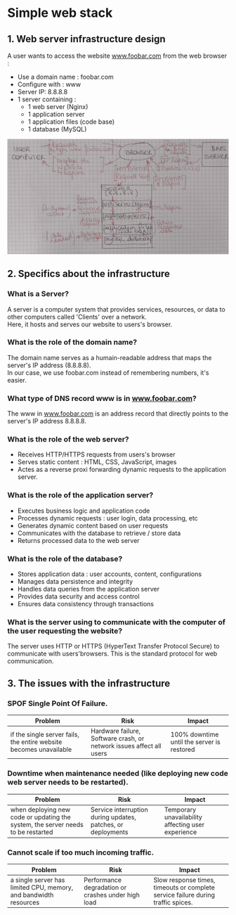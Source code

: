 # Simple web stack  
## 1. Web server infrastructure design
A user wants to access the website www.foobar.com from the web browser :
- Use a domain name : foobar.com
- Configure with : www
- Server IP: 8.8.8.8
- 1 server containing : 
    - 1 web server (Nginx)
    - 1 application server
    - 1 application files (code base)
    - 1 database (MySQL)

![Design of the Web server Infrastructure](https://raw.githubusercontent.com/Mornac/holbertonschool-system_engineering-devops/main/web_infrastructure_design/images/Web%20server%20infrastructure.jpg)

## 2. Specifics about the infrastructure  
### What is a Server?  
A server is a computer system that provides services, resources, or data to other computers called 'Clients' over a network.  
Here, it hosts and serves our website to users's browser.  

### What is the role of the domain name?  
The domain name serves as a humain-readable address that maps the server's IP address (8.8.8.8).  
In our case, we use foobar.com instead of remembering numbers, it's easier.

### What type of DNS record www is in www.foobar.com?  
The www in www.foobar.com is an address record that directly points to the server's IP address 8.8.8.8.

### What is the role of the web server?
- Receives HTTP/HTTPS requests from users's browser
- Serves static content : HTML, CSS, JavaScript, images
- Actes as a reverse proxi forwarding dynamic requests to the application server.

### What is the role of the application server?
- Executes business logic and application code
- Processes dynamic requests : user login, data processing, etc
- Generates dynamic content based on user requests
- Communicates with the database to retrieve / store data
- Returns processed data to the web server

### What is the role of the database?
- Stores application data : user accounts, content, configurations
- Manages data persistence and integrity
- Handles data queries from the application server
- Provides data security and access control
- Ensures data consistency through transactions

### What is the server using to communicate with the computer of the user requesting the website?  
The server uses HTTP or HTTPS (HyperText Transfer Protocol Secure) to communicate with users'browsers. This is the standard protocol for web communication.  


## 3. The issues with the infrastructure
### SPOF Single Point Of Failure.
| Problem | Risk | Impact |
|---------|------|--------|
|if the single server fails, the entire website becomes unavailable|Hardware failure, Software crash, or network issues affect all users|100% downtime until the server is restored|

### Downtime when maintenance needed (like deploying new code web server needs to be restarted).
| Problem | Risk | Impact |
|---------|------|--------|
|when deploying new code or updating the system, the server needs to be restarted|Service interruption during updates, patches, or deployments|Temporary unavailability affecting user experience|

### Cannot scale if too much incoming traffic.
| Problem | Risk | Impact |
|---------|------|--------|
|a single server has limited CPU, memory, and bandwidth resources|Performance degradation or crashes under high load|Slow response times, timeouts or complete service failure during traffic spices.  
